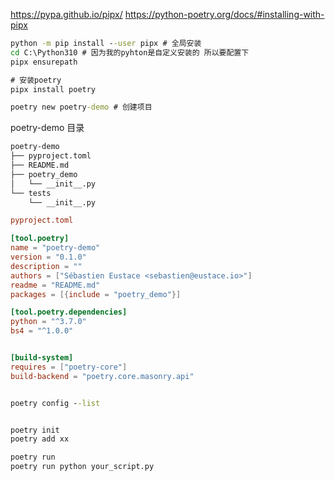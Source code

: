 https://pypa.github.io/pipx/
https://python-poetry.org/docs/#installing-with-pipx

```cmd
python -m pip install --user pipx # 全局安装
cd C:\Python310 # 因为我的pyhton是自定义安装的 所以要配置下
pipx ensurepath

# 安装poetry
pipx install poetry
```

```cmd
poetry new poetry-demo # 创建项目
```

poetry-demo 目录

```txt
poetry-demo
├── pyproject.toml
├── README.md
├── poetry_demo
│   └── __init__.py
└── tests
    └── __init__.py
```

```toml
pyproject.toml

[tool.poetry]
name = "poetry-demo"
version = "0.1.0"
description = ""
authors = ["Sébastien Eustace <sebastien@eustace.io>"]
readme = "README.md"
packages = [{include = "poetry_demo"}]

[tool.poetry.dependencies]
python = "^3.7.0"
bs4 = "^1.0.0"


[build-system]
requires = ["poetry-core"]
build-backend = "poetry.core.masonry.api"
```

```cmd

poetry config --list


poetry init
poetry add xx

poetry run
poetry run python your_script.py
```
